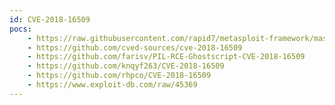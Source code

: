 ```yaml
---
id: CVE-2018-16509
pocs:
    - https://raw.githubusercontent.com/rapid7/metasploit-framework/master/modules/exploits/multi/fileformat/ghostscript_failed_restore.rb
    - https://github.com/cved-sources/cve-2018-16509
    - https://github.com/farisv/PIL-RCE-Ghostscript-CVE-2018-16509
    - https://github.com/knqyf263/CVE-2018-16509
    - https://github.com/rhpco/CVE-2018-16509
    - https://www.exploit-db.com/raw/45369
---
```

